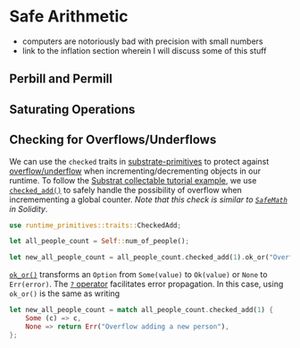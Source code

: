 # Safe Arithmetic

* computers are notoriously bad with precision with small numbers
* link to the inflation section wherein I will discuss some of this stuff

## Perbill and Permill

## Saturating Operations

## Checking for Overflows/Underflows <a name = "overunder"></a>

We can use the `checked` traits in [substrate-primitives](https://crates.parity.io/sr_primitives/traits/index.html) to protect against [overflow/underflow](https://medium.com/@taabishm2/integer-overflow-underflow-and-floating-point-imprecision-6ba869a99033) when incrementing/decrementing objects in our runtime. To follow the [Substrat collectable tutorial example](https://shawntabrizi.com/substrate-collectables-workshop/#/2/tracking-all-kitties?id=checking-for-overflowunderflow), we use [`checked_add()`](https://crates.parity.io/sr_primitives/traits/trait.CheckedAdd.html) to safely handle the possibility of overflow when incremementing a global counter. *Note that this check is similar to [`SafeMath`](https://ethereumdev.io/safemath-protect-overflows/) in Solidity*. 

```rust
use runtime_primitives::traits::CheckedAdd;

let all_people_count = Self::num_of_people();

let new_all_people_count = all_people_count.checked_add(1).ok_or("Overflow adding a new person")?;
```

[`ok_or()`](https://doc.rust-lang.org/std/option/enum.Option.html#method.ok_or) transforms an `Option` from `Some(value)` to `Ok(value)` or `None` to `Err(error)`. The [`?` operator](https://doc.rust-lang.org/nightly/edition-guide/rust-2018/error-handling-and-panics/the-question-mark-operator-for-easier-error-handling.html) facilitates error propagation. In this case, using `ok_or()` is the same as writing

```rust
let new_all_people_count = match all_people_count.checked_add(1) {
    Some (c) => c,
    None => return Err("Overflow adding a new person"),
};
```